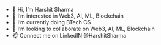 - 👋 Hi, I’m Harshit Sharma
- 👀 I’m interested in Web3, AI, ML, Blockchain 
- 🌱 I’m currently doing BTech CS
- 💞️ I’m looking to collaborate on Web3, AI, ML, Blockchain
- 📫 Connect me on LinkedIN @HarshitSharma

<!---
Hs918131/Hs918131 is a ✨ special ✨ repository because its `README.md` (this file) appears on your GitHub profile.
You can click the Preview link to take a look at your changes.
--->
